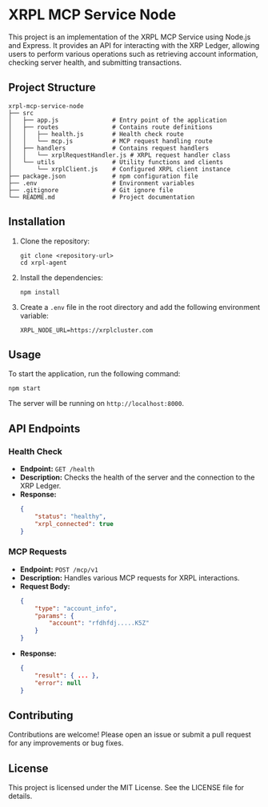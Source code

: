 # XRPL MCP Service Node

This project is an implementation of the XRPL MCP Service using Node.js and Express. It provides an API for interacting with the XRP Ledger, allowing users to perform various operations such as retrieving account information, checking server health, and submitting transactions.

## Project Structure

```
xrpl-mcp-service-node
├── src
│   ├── app.js               # Entry point of the application
│   ├── routes               # Contains route definitions
│   │   ├── health.js        # Health check route
│   │   └── mcp.js           # MCP request handling route
│   ├── handlers             # Contains request handlers
│   │   └── xrplRequestHandler.js # XRPL request handler class
│   └── utils                # Utility functions and clients
│       └── xrplClient.js    # Configured XRPL client instance
├── package.json             # npm configuration file
├── .env                     # Environment variables
├── .gitignore               # Git ignore file
└── README.md                # Project documentation
```

## Installation

1. Clone the repository:
   ```
   git clone <repository-url>
   cd xrpl-agent
   ```

2. Install the dependencies:
   ```
   npm install
   ```

3. Create a `.env` file in the root directory and add the following environment variable:
   ```
   XRPL_NODE_URL=https://xrplcluster.com
   ```

## Usage

To start the application, run the following command:
```
npm start
```

The server will be running on `http://localhost:8000`.

## API Endpoints

### Health Check

- **Endpoint:** `GET /health`
- **Description:** Checks the health of the server and the connection to the XRP Ledger.
- **Response:**
  ```json
  {
      "status": "healthy",
      "xrpl_connected": true
  }
  ```

### MCP Requests

- **Endpoint:** `POST /mcp/v1`
- **Description:** Handles various MCP requests for XRPL interactions.
- **Request Body:**
  ```json
  {
      "type": "account_info",
      "params": {
          "account": "rfdhfdj.....K5Z"
      }
  }
  ```
- **Response:**
  ```json
  {
      "result": { ... },
      "error": null
  }
  ```

## Contributing

Contributions are welcome! Please open an issue or submit a pull request for any improvements or bug fixes.

## License

This project is licensed under the MIT License. See the LICENSE file for details.
